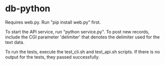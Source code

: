 # db-python

Requires web.py. Run "pip install web.py" first.

To start the API service, run "python service.py". To post new records, include the CGI parameter 'delimiter' that denotes the delimiter used for the text data.

To run the tests, execute the test_cli.sh and test_api.sh scripts. If there is no output for the tests, they passed successfully.
